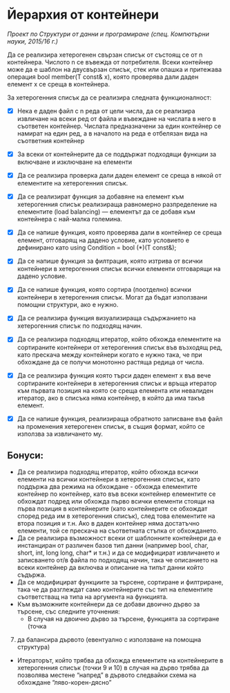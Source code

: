 # Йерархия от контейнери

*Проект по Структури от данни и програмиране (спец. Компютърни науки, 2015/16 г.)*

Да се реализира хетерогенен свързан списък от състоящ се от n контейнера. 
Числото n се въвежда от потребителя. 
Всеки контейнер може да е шаблон на двусвързан
списък, стек или опашка и притежава операция bool member(T const& x), която
проверява дали даден елемент x се среща в контейнера.

За хетерогенния списък да се реализира следната функционалност:

- [x] Нека е даден файл с n реда от цели числа, да се реализира извличане на всеки
ред от файла и въвеждане на числата в него в съответен контейнер. Числата
предназначени за един контейнер се намират на един ред, а в началото на
реда е отбелязан вида на съответния контейнер

- [x] За всеки от контейнерите да се поддържат подходящи функции за включване и
изключване на елементи

- [x] Да се реализира проверка дали даден елемент се среща в някой от елементите
на хетерогенния списък.

- [x] Да се реализират функция за добавяне на елемент към хетерогенния списък
реализираща равномерно разпределение на елементите (load balancing) —
елементът да се добавя към контейнера с най-малка големина.

- [x] Да се напише функция, която проверява дали в контейнер се среща елемент,
отговарящ на дадено условие, като условието е дефинирано като using
Condition = bool (*)(T const&);

- [x] Да се напише функция за филтрация, която изтрива от всички контейнери в
хетерогенния списък всички елементи отговарящи на дадено условие.

- [x] Да се напише функция, която сортира (поотделно) всички контейнери в
хетерогенния списък. Могат да бъдат използвани помощни структури, ако е
нужно.

- [x] Да се реализира функция визуализираща съдържанието на хетерогенния
списък по подходящ начин.

- [x] Да се реализира подходящ итератор, който обхожда елементите на
сортираните контейнери от хетерогенния списък във възходящ ред, като
прескача между контейнери когато е нужно така, че при обхождане да се
получи монотонно растяща редица от числа.

- [x] Да се реализира функция която търси даден елемент x във вече сортираните
контейнери в хетерогенния списък и връща итератор към първата позиция на
която се среща елемента или невалиден итератор, ако в списъка няма
контейнер, в който да има такъв елемент.

- [x] Да се напише функция, реализираща обратното записване във файл на
променения хетерогенен списък, в същия формат, който се използва за
извличането му.

## Бонуси:
- Да се реализира подходящ итератор, който обхожда всички елементи на
всички контейнери в хетерогенния списък, като поддържа два режима на
обхождане - обхожда елементите контейнер по контейнер, като във всеки
контейнер елементите се обхождат подред или обхожда първо всички
елементи стоящи на първа позиция в контейнерите (като контейнерите се
обхождат според реда им в хетерогенния списък), след това елементите на
втора позиция и т.н. Ако в даден контейнер няма достатъчно елементи, той се
прескача на съответната стъпка от обхождането.
- Да се реализира възможност всеки от шаблонните контейнери да е
инстанциран от различен базов тип данни (например bool, char, short, int,
long long, char* и т.н.) и да се модифицират извличането и записването от/в
файла по подходящ начин, така че описанието на всеки контейнер да включва
и описание на типът данни който съдържа.
- Да се модифицират функциите за търсене, сортиране и филтриране, така че да
разглеждат само контейнерите със тип на елементите съответстващ на типа на
аргумента на функцията.
- Към възможните контейнери да се добави двоично дърво за търсене, със
следните уточнения:
  - В случая на двоично дърво за търсене, функцията за сортиране (точка
7) да балансира дървото (евентуално с използване на помощна
структура)
  - Итераторът, който трябва да обхожда елементите на контейнерите в
хетерогенния списък (точки 9 и 10) в случая на дърво трябва да
позволява местене “напред” в дървото следвайки схема на обхождане
“ляво-корен-дясно”